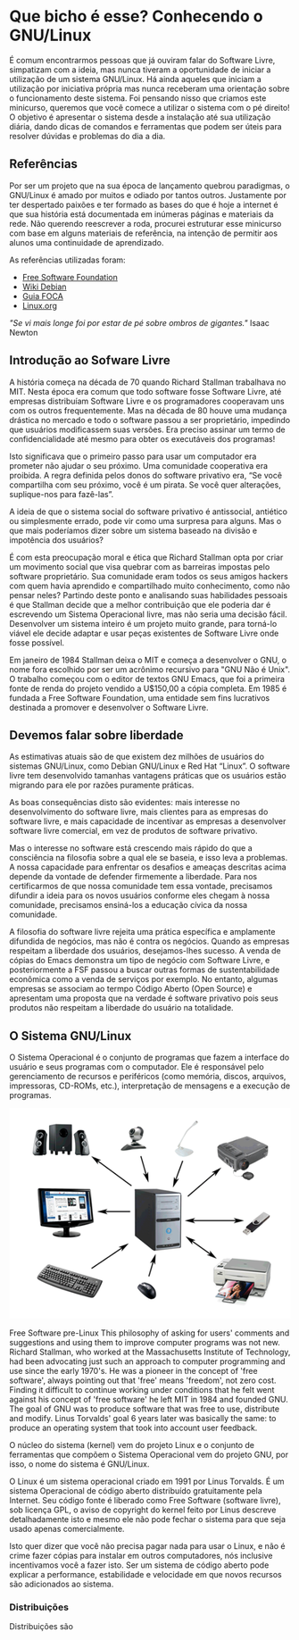 # Que bicho é esse? Conhecendo o GNU/Linux

É comum encontrarmos pessoas que já ouviram falar do Software Livre, simpatizam com a ideia, mas nunca tiveram a oportunidade de iniciar a utilização de um sistema GNU/Linux. Há ainda aqueles que iniciam a utilização por iniciativa própria mas nunca receberam uma orientação sobre o funcionamento deste sistema.
Foi pensando nisso que criamos este minicurso, queremos que você comece a utilizar o sistema com o pé direito! O objetivo é apresentar o sistema desde a instalação até sua utilização diária, dando dicas de comandos e ferramentas que podem ser úteis para resolver dúvidas e problemas do dia a dia.


## Referências

Por ser um projeto que na sua época de lançamento quebrou paradigmas, o GNU/Linux é amado por muitos e odiado por tantos outros. Justamente por ter despertado paixões e ter formado as bases do que é hoje a internet é que sua história está documentada em inúmeras páginas e materiais da rede.
Não querendo reescrever a roda, procurei estruturar esse minicurso com base em alguns materiais de referência, na intenção de permitir aos alunos uma continuidade de aprendizado.

As referências utilizadas foram:
- [Free Software Foundation](www.fsf.org)
- [Wiki Debian](wiki.debian.org)
- [Guia FOCA](www.guiafoca.org)
- [Linux.org](www.linux.org)

_"Se vi mais longe foi por estar de pé sobre ombros de gigantes."_ Isaac Newton



## Introdução ao Sofware Livre

A história começa na década de 70 quando Richard Stallman trabalhava no MIT. Nesta época era comum que todo software fosse Software Livre, até empresas distribuíam Software Livre e os programadores cooperavam uns com os outros frequentemente. Mas na década de 80 houve uma mudança drástica no mercado e todo o software passou a ser proprietário, impedindo que usuários modificassem suas versões. Era preciso assinar um termo de confidencialidade até mesmo para obter os executáveis dos programas!

Isto significava que o primeiro passo para usar um computador era prometer não ajudar o seu próximo. Uma comunidade cooperativa era proibida. A regra definida pelos donos do software privativo era, “Se você compartilha com seu próximo, você é um pirata. Se você quer alterações, suplique-nos para fazê-las”.

A ideia de que o sistema social do software privativo é antissocial, antiético ou simplesmente errado, pode vir como uma surpresa para alguns. Mas o que mais poderíamos dizer sobre um sistema baseado na divisão e impotência dos usuários?

É com esta preocupação moral e ética que Richard Stallman opta por criar um movimento social que visa quebrar com as barreiras impostas pelo software proprietário. Sua comunidade eram todos os seus amigos hackers com quem havia aprendido e compartilhado muito conhecimento, como não pensar neles? Partindo deste ponto e analisando suas habilidades pessoais é que Stallman decide que a melhor contribuição que ele poderia dar é escrevendo um Sistema Operacional livre, mas não seria uma decisão fácil. Desenvolver um sistema inteiro é um projeto muito grande, para torná-lo viável ele decide adaptar e usar peças existentes de Software Livre onde fosse possível.

Em janeiro de 1984 Stallman deixa o MIT e começa a desenvolver o GNU, o nome fora escolhido por ser um acrônimo recursivo para "GNU Não é Unix". O trabalho começou com o editor de textos GNU Emacs, que foi a primeira fonte de renda do projeto vendido a U$150,00 a cópia completa. Em 1985 é fundada a Free Software Foundation, uma entidade sem fins lucrativos destinada a promover e desenvolver o Software Livre.


## Devemos falar sobre liberdade

As estimativas atuais são de que existem dez milhões de usuários do sistemas GNU/Linux, como Debian GNU/Linux e Red Hat “Linux”. O software livre tem desenvolvido tamanhas vantagens práticas que os usuários estão migrando para ele por razões puramente práticas.

As boas consequências disto são evidentes: mais interesse no desenvolvimento do software livre, mais clientes para as empresas do software livre, e mais capacidade de incentivar as empresas a desenvolver software livre comercial, em vez de produtos de software privativo.

Mas o interesse no software está crescendo mais rápido do que a consciência na filosofia sobre a qual ele se baseia, e isso leva a problemas. A nossa capacidade para enfrentar os desafios e ameaças descritas acima depende da vontade de defender firmemente a liberdade. Para nos certificarmos de que nossa comunidade tem essa vontade, precisamos difundir a ideia para os novos usuários conforme eles chegam à nossa comunidade, precisamos ensiná-los a educação cívica da nossa comunidade.

A filosofia do software livre rejeita uma prática específica e amplamente difundida de negócios, mas não é contra os negócios. Quando as empresas respeitam a liberdade dos usuários, desejamos-lhes sucesso. A venda de cópias do Emacs demonstra um tipo de negócio com Software Livre, e posteriormente a FSF passou a buscar outras formas de sustentabilidade econômica como a venda de serviços por exemplo. No entanto, algumas empresas se associam ao termpo Código Aberto (Open Source) e apresentam uma proposta que na verdade é software privativo pois seus produtos não respeitam a liberdade do usuário na totalidade.


## O Sistema GNU/Linux

O Sistema Operacional é o conjunto de programas que fazem a interface do usuário e seus programas com o computador. Ele é responsável pelo gerenciamento de recursos e periféricos (como memória, discos, arquivos, impressoras, CD-ROMs, etc.), interpretação de mensagens e a execução de programas.

![Dispositivos](dispositivos.png)

Free Software pre-Linux
This philosophy of asking for users' comments and suggestions and using them to improve computer programs was not new. Richard Stallman, who worked at the Massachusetts Institute of Technology, had been advocating just such an approach to computer programming and use since the early 1970's. He was a pioneer in the concept of 'free software', always pointing out that 'free' means 'freedom', not zero cost. Finding it difficult to continue working under conditions that he felt went against his concept of 'free software' he left MIT in 1984 and founded GNU. The goal of GNU was to produce software that was free to use, distribute and modify. Linus Torvalds' goal 6 years later was basically the same: to produce an operating system that took into account user feedback.

O núcleo do sistema (kernel) vem do projeto Linux e o conjunto de ferramentas que compõem o Sistema Operacional vem do projeto GNU, por isso, o nome do sistema é GNU/Linux.

O Linux é um sistema operacional criado em 1991 por Linus Torvalds. É um sistema Operacional de código aberto distribuído gratuitamente pela Internet. Seu código fonte é liberado como Free Software (software livre), sob licença GPL, o aviso de copyright do kernel feito por Linus descreve detalhadamente isto e mesmo ele não pode fechar o sistema para que seja usado apenas comercialmente.

Isto quer dizer que você não precisa pagar nada para usar o Linux, e não é crime fazer cópias para instalar em outros computadores, nós inclusive incentivamos você a fazer isto. Ser um sistema de código aberto pode explicar a performance, estabilidade e velocidade em que novos recursos são adicionados ao sistema.


### Distribuições

Distribuições são 

